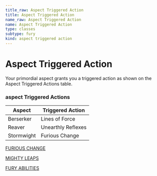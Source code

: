 ```yaml
---
title_raw: Aspect Triggered Action
title: Aspect Triggered Action
name_raw: Aspect Triggered Action
name: Aspect Triggered Action
type: classes
subtype: fury
kind: aspect triggered action
---
```


# Aspect Triggered Action

Your primordial aspect grants you a triggered action as shown on the Aspect Triggered Actions table.

### **aspect Triggered Actions**

| Aspect     | Triggered Action   |
| ---------- | ------------------ |
| Berserker  | Lines of Force     |
| Reaver     | Unearthly Reflexes |
| Stormwight | Furious Change     |

[FURIOUS CHANGE](./Furious%20Change.md)

[MIGHTY LEAPS](./Mighty%20Leaps/Mighty%20Leaps.md)

[FURY ABILITIES](./Fury%20Abilities/Fury%20Abilities.md)

